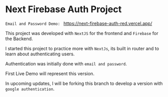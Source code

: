 # Next Firebase Auth Project

`Email and Password Demo: `
https://next-firebase-auth-red.vercel.app/

This project was developed with `NextJS` for the frontend and `Firebase` for the Backend.

I started this project to practice more with `NextJs`, its built in router and to learn about authenticating users.

Authentication was initially done with `email and password`.

First Live Demo will represent this version.

In upcoming updates, I will be forking this branch to develop a version with `google authentication`.
